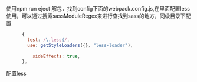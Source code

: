 使用npm  run eject 解包，找到config下面的webpack.config.js,在里面配置less使用，可以通过搜索sassModuleRegex来进行查找到sass的地方，同级目录下配置
         

```js
      {
        test: /\.less$/,
        use: getStyleLoaders({}, "less-loader"),
    
          sideEffects: true,
      },
```
配置less
